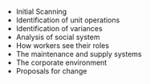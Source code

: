 - Initial Scanning
- Identification of unit operations
- Identification of variances
- Analysis of social system
- How workers see their roles
- The maintenance and supply systems
- The corporate environment
- Proposals for change